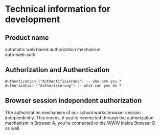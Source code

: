 # Technical information for development

## Product name
automatic web based authorization mechanism  
auto-web-auth

## Authorization and Authentication
	Authentication ("Authentifizierung") -- who are you ?
	Authorization ("Authorisierung") -- what can you do ?

## Browser session independent authorization
The authorization mechanism of our school works browser session independently. This means, if you're connected
through the authorization mechanism in Browser A, you're connected to the WWW inside Browser B as well.                                                                                                                                                                                                                                                                                                                                                                                                             
